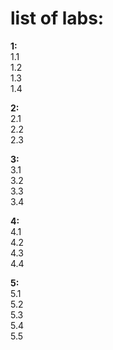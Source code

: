 # list of labs:
**1:**  
1.1  
1.2  
1.3  
1.4

**2:**  
2.1  
2.2  
2.3

**3:**  
3.1  
3.2  
3.3  
3.4

**4:**  
4.1  
4.2  
4.3  
4.4  

**5:**  
5.1  
5.2  
5.3  
5.4  
5.5
